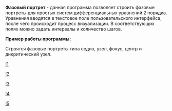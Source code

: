 **Фазовый портрет** - данная программа позволяет строить фазовые портреты для простых систем дифференциальных уравнений 2 порядка. Уравнения вводятся в текстовое поле пользовательского интерфейса, после чего происходит процесс визуализации. В соответствующих полях можно задать интервалы и количество шагов.

**Пример работы программы:**

Строятся фазовые портреты типа седло, узел, фокус, центр и дикритический узел.

[!1](../images/седло.png)

[!2](../images/узел.png)

[!3](../images/фокус.png)

[!4](../images/центр.png)

[!5](../images/Дикритический%20узел.png)
